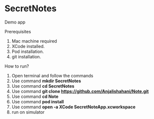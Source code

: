 
# SecretNotes
Demo app

Prerequisites
1. Mac machine required
2. XCode installed. 
3. Pod installation.
4. git installation.

How to run?

1. Open terminal and follow the commands
2. Use command   **mkdir SecretNotes**
3. Use command   **cd SecretNotes**
4. Use command   **git clone https://github.com/Anjalishahani/Note.git**
5. Use command   **cd Note**
6. Use command   **pod install**
7. Use command   **open -a XCode SecretNoteApp.xcworkspace**
8. run on simulator

